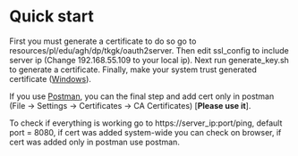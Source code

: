 # Quick start

First you must generate a certificate to do so go to resources/pl/edu/agh/dp/tkgk/oauth2server. Then edit ssl_config to 
include server ip (Change 192.168.55.109 to your local ip). Next run generate_key.sh to generate a certificate. Finally,
make your system trust generated certificate ([Windows](https://docs.microsoft.com/en-us/skype-sdk/sdn/articles/installing-the-trusted-root-certificate)).  

If you use [Postman](https://www.postman.com/downloads/), you can the final step and add cert only in postman 
(File -> Settings -> Certificates -> CA Certificates) [**Please use it**].  

To check if everything is working go to https://server_ip:port/ping, default port = 8080, if cert was added system-wide
you can check on browser, if cert was added only in postman use postman.


